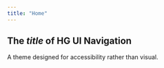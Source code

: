 ```yaml
---
title: "Home"
---
```

## The $title$ of HG UI Navigation
A theme designed for accessibility rather than visual.